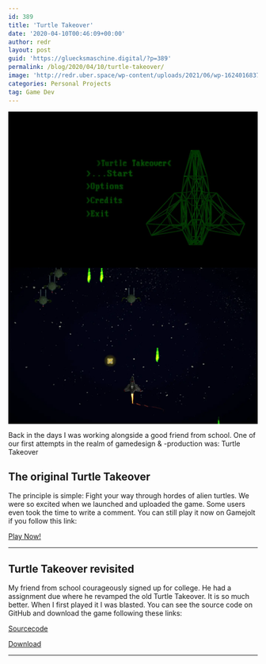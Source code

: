 ```yaml
---
id: 389
title: 'Turtle Takeover'
date: '2020-04-10T00:46:09+00:00'
author: redr
layout: post
guid: 'https://gluecksmaschine.digital/?p=389'
permalink: /blog/2020/04/10/turtle-takeover/
image: 'http://redr.uber.space/wp-content/uploads/2021/06/wp-1624016837414-210x131.png'
categories: Personal Projects
tag: Game Dev
---
```


<img align="center" alt="Turtle Takeover menu" src="/uploads/imgs/turtle takeover menu.webp" />

<img align="center" alt="Turtle Takeover gamepla" src="/uploads/imgs/turtle takeover gameplay.webp" />


Back in the days I was working alongside a good friend from school. One of our first attempts in the realm of gamedesign &amp; -production was: Turtle Takeover

## The original Turtle Takeover

The principle is simple: Fight your way through hordes of alien turtles. We were so excited when we launched and uploaded the game. Some users even took the time to write a comment. You can still play it now on Gamejolt if you follow this link:

[Play Now!](https://gamejolt.com/games/turtle-takeover/34926)

- - - - - -

## Turtle Takeover revisited

My friend from school courageously signed up for college. He had a assignment due where he revamped the old Turtle Takeover. It is so much better. When I first played it I was blasted. You can see the source code on GitHub and download the game following these links:

[Sourcecode](https://www.google.com/url?q=https%3A%2F%2Fgitlab.fsi.hochschule-trier.de%2FGameDevWeek%2Fsommersemester-2019%2Funity%2Fturtle-takeover-reloaded&sa=D&sntz=1&usg=AFQjCNGVh95TG3AjVjwuTa5IULGFKYqb7Q)

[Download](https://drive.google.com/open?id=1cJXZy56J6-UuifGaG9UvwxhT0eidFzki)

- - - - - -